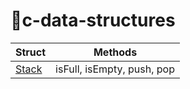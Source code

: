 # 🚀c-data-structures

| Struct |  Methods |
| --- | --- |
| [Stack](Stack) | isFull, isEmpty, push, pop |
